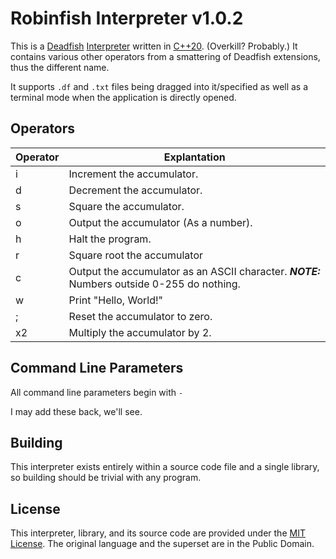 # Robinfish Interpreter v1.0.2
This is a [Deadfish](https://esolangs.org/wiki/Deadfish) [Interpreter](https://www.geeksforgeeks.org/introduction-to-interpreters/) written in [C++20](https://en.cppreference.com/w/cpp/20). (Overkill? Probably.) It contains various other operators from a smattering of Deadfish extensions, thus the different name.

It supports ``.df`` and ``.txt`` files being dragged into it/specified as well as a terminal mode when the application is directly opened.

## Operators

| Operator | Explantation                                                                          |
| -------- | ------------------------------------------------------------------------------------- |
| i        | Increment the accumulator.                                                            |
| d        | Decrement the accumulator.                                                            |
| s        | Square the accumulator.                                                               |
| o        | Output the accumulator (As a number).                                                 |
| h        | Halt the program.                                                                     |
| r        | Square root the accumulator                                                           |
| c        | Output the accumulator as an ASCII character. _**NOTE:**_ Numbers outside 0-255 do nothing. |
| w        | Print "Hello, World!"                                                                 |
| ;        | Reset the accumulator to zero.                                                        |
| x2       | Multiply the accumulator by 2.                                                        |

## Command Line Parameters
All command line parameters begin with ``-``

I may add these back, we'll see.

## Building
This interpreter exists entirely within a source code file and a single library, so building should be trivial with any program.

## License
This interpreter, library, and its source code are provided under the [MIT License](https://en.wikipedia.org/wiki/MIT_License). The original language and the superset are in the Public Domain.
